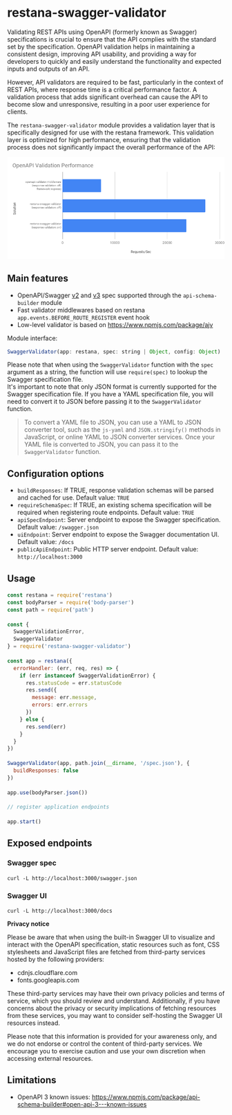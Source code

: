 # restana-swagger-validator
Validating REST APIs using OpenAPI (formerly known as Swagger) specifications is crucial to ensure that the API complies with the standard set by the specification. OpenAPI validation helps in maintaining a consistent design, improving API usability, and providing a way for developers to quickly and easily understand the functionality and expected inputs and outputs of an API.  

However, API validators are required to be fast, particularly in the context of REST APIs, where response time is a critical performance factor. A validation process that adds significant overhead can cause the API to become slow and unresponsive, resulting in a poor user experience for clients.

The `restana-swagger-validator` module provides a validation layer that is specifically designed for use with the restana framework. This validation layer is optimized for high performance, ensuring that the validation process does not significantly impact the overall performance of the API:

![Performance Benchmarks](performance-benchmark.png)

## Main features
- OpenAPI/Swagger [v2](https://swagger.io/specification/v2/) and [v3](https://swagger.io/specification/) spec supported through the `api-schema-builder` module
- Fast validator middlewares based on restana `app.events.BEFORE_ROUTE_REGISTER` event hook
- Low-level validator is based on https://www.npmjs.com/package/ajv 

Module interface: 
```js
SwaggerValidator(app: restana, spec: string | Object, config: Object)
```
Please note that when using the `SwaggerValidator` function with the `spec` argument as a string, the function will use `require(spec)` to lookup the Swagger specification file.  
It's important to note that only JSON format is currently supported for the Swagger specification file. If you have a YAML specification file, you will need to convert it to JSON before passing it to the `SwaggerValidator` function.

> To convert a YAML file to JSON, you can use a YAML to JSON converter tool, such as the `js-yaml` and `JSON.stringify()` methods in JavaScript, or online YAML to JSON converter services. Once your YAML file is converted to JSON, you can pass it to the `SwaggerValidator` function.



## Configuration options
- `buildResponses`: If TRUE, response validation schemas will be parsed and cached for use. Default value: `TRUE`
- `requireSchemaSpec`: If TRUE, an existing schema specification will be required when registering route endpoints. Default value: `TRUE`
- `apiSpecEndpoint`: Server endpoint to expose the Swagger specification. Default value: `/swagger.json`
- `uiEndpoint`: Server endpoint to expose the Swagger documentation UI. Default value: `/docs`
- `publicApiEndpoint`: Public HTTP server endpoint. Default value: `http://localhost:3000`

## Usage
```js
const restana = require('restana')
const bodyParser = require('body-parser')
const path = require('path')

const {
  SwaggerValidationError,
  SwaggerValidator
} = require('restana-swagger-validator')

const app = restana({
  errorHandler: (err, req, res) => {
    if (err instanceof SwaggerValidationError) {
      res.statusCode = err.statusCode
      res.send({
        message: err.message,
        errors: err.errors
      })
    } else {
      res.send(err)
    }
  }
})

SwaggerValidator(app, path.join(__dirname, '/spec.json'), {
  buildResponses: false
})

app.use(bodyParser.json())

// register application endpoints

app.start()

```
## Exposed endpoints
### Swagger spec
```curl
curl -L http://localhost:3000/swagger.json
```
### Swagger UI
```curl
curl -L http://localhost:3000/docs
```

**Privacy notice**  

Please be aware that when using the built-in Swagger UI to visualize and interact with the OpenAPI specification, static resources such as font, CSS stylesheets and JavaScript files are fetched from third-party services hosted by the following providers:
- cdnjs.cloudflare.com
- fonts.googleapis.com

These third-party services may have their own privacy policies and terms of service, which you should review and understand. Additionally, if you have concerns about the privacy or security implications of fetching resources from these services, you may want to consider self-hosting the Swagger UI resources instead.

Please note that this information is provided for your awareness only, and we do not endorse or control the content of third-party services. We encourage you to exercise caution and use your own discretion when accessing external resources.

## Limitations
- OpenAPI 3 known issues: https://www.npmjs.com/package/api-schema-builder#open-api-3---known-issues


